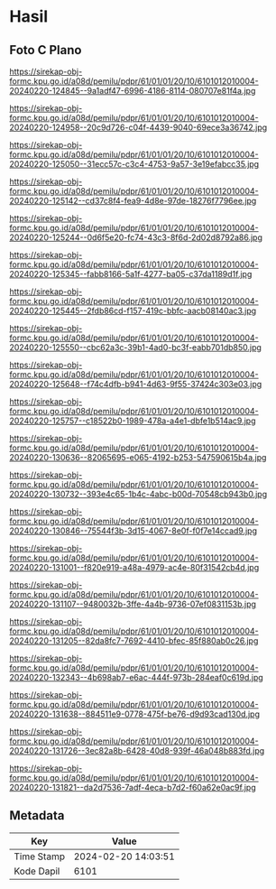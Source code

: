 # Hasil

## Foto C Plano

https://sirekap-obj-formc.kpu.go.id/a08d/pemilu/pdpr/61/01/01/20/10/6101012010004-20240220-124845--9a1adf47-6996-4186-8114-080707e81f4a.jpg

https://sirekap-obj-formc.kpu.go.id/a08d/pemilu/pdpr/61/01/01/20/10/6101012010004-20240220-124958--20c9d726-c04f-4439-9040-69ece3a36742.jpg

https://sirekap-obj-formc.kpu.go.id/a08d/pemilu/pdpr/61/01/01/20/10/6101012010004-20240220-125050--31ecc57c-c3c4-4753-9a57-3e19efabcc35.jpg

https://sirekap-obj-formc.kpu.go.id/a08d/pemilu/pdpr/61/01/01/20/10/6101012010004-20240220-125142--cd37c8f4-fea9-4d8e-97de-18276f7796ee.jpg

https://sirekap-obj-formc.kpu.go.id/a08d/pemilu/pdpr/61/01/01/20/10/6101012010004-20240220-125244--0d6f5e20-fc74-43c3-8f6d-2d02d8792a86.jpg

https://sirekap-obj-formc.kpu.go.id/a08d/pemilu/pdpr/61/01/01/20/10/6101012010004-20240220-125345--fabb8166-5a1f-4277-ba05-c37da1189d1f.jpg

https://sirekap-obj-formc.kpu.go.id/a08d/pemilu/pdpr/61/01/01/20/10/6101012010004-20240220-125445--2fdb86cd-f157-419c-bbfc-aacb08140ac3.jpg

https://sirekap-obj-formc.kpu.go.id/a08d/pemilu/pdpr/61/01/01/20/10/6101012010004-20240220-125550--cbc62a3c-39b1-4ad0-bc3f-eabb701db850.jpg

https://sirekap-obj-formc.kpu.go.id/a08d/pemilu/pdpr/61/01/01/20/10/6101012010004-20240220-125648--f74c4dfb-b941-4d63-9f55-37424c303e03.jpg

https://sirekap-obj-formc.kpu.go.id/a08d/pemilu/pdpr/61/01/01/20/10/6101012010004-20240220-125757--c18522b0-1989-478a-a4e1-dbfe1b514ac9.jpg

https://sirekap-obj-formc.kpu.go.id/a08d/pemilu/pdpr/61/01/01/20/10/6101012010004-20240220-130636--82065695-e065-4192-b253-547590615b4a.jpg

https://sirekap-obj-formc.kpu.go.id/a08d/pemilu/pdpr/61/01/01/20/10/6101012010004-20240220-130732--393e4c65-1b4c-4abc-b00d-70548cb943b0.jpg

https://sirekap-obj-formc.kpu.go.id/a08d/pemilu/pdpr/61/01/01/20/10/6101012010004-20240220-130846--75544f3b-3d15-4067-8e0f-f0f7e14ccad9.jpg

https://sirekap-obj-formc.kpu.go.id/a08d/pemilu/pdpr/61/01/01/20/10/6101012010004-20240220-131001--f820e919-a48a-4979-ac4e-80f31542cb4d.jpg

https://sirekap-obj-formc.kpu.go.id/a08d/pemilu/pdpr/61/01/01/20/10/6101012010004-20240220-131107--9480032b-3ffe-4a4b-9736-07ef0831153b.jpg

https://sirekap-obj-formc.kpu.go.id/a08d/pemilu/pdpr/61/01/01/20/10/6101012010004-20240220-131205--82da8fc7-7692-4410-bfec-85f880ab0c26.jpg

https://sirekap-obj-formc.kpu.go.id/a08d/pemilu/pdpr/61/01/01/20/10/6101012010004-20240220-132343--4b698ab7-e6ac-444f-973b-284eaf0c619d.jpg

https://sirekap-obj-formc.kpu.go.id/a08d/pemilu/pdpr/61/01/01/20/10/6101012010004-20240220-131638--884511e9-0778-475f-be76-d9d93cad130d.jpg

https://sirekap-obj-formc.kpu.go.id/a08d/pemilu/pdpr/61/01/01/20/10/6101012010004-20240220-131726--3ec82a8b-6428-40d8-939f-46a048b883fd.jpg

https://sirekap-obj-formc.kpu.go.id/a08d/pemilu/pdpr/61/01/01/20/10/6101012010004-20240220-131821--da2d7536-7adf-4eca-b7d2-f60a62e0ac9f.jpg


## Metadata

| Key        | Value               |
| ---------- | ------------------- |
| Time Stamp | 2024-02-20 14:03:51 |
| Kode Dapil | 6101                |



